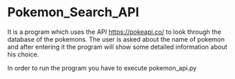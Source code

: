 # Pokemon_Search_API

It is a program which uses the API https://pokeapi.co/ to look through the database of the pokemons. 
The user is asked about the name of pokemon and after entering it the program will show some detailed information about his choice. 

In order to run the program you have to execute pokemon_api.py
